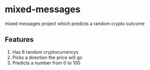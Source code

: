 # mixed-messages
mixed messages project which predicts a random crypto outcome

## Features
1. Has 6 random cryptocurrencys
2. Picks a direction the price will go
3. Predicts a number from 0 to 100
